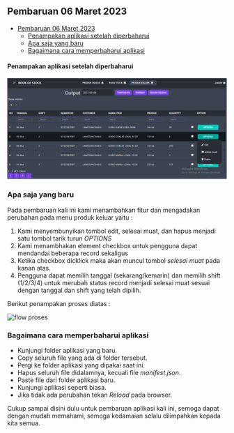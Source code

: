 ## Pembaruan 06 Maret 2023
<!-- omit in toc -->
- [Pembaruan 06 Maret 2023](#pembaruan-06-maret-2023)
    - [Penampakan aplikasi setelah diperbaharui](#penampakan-aplikasi-setelah-diperbaharui)
  - [Apa saja yang baru](#apa-saja-yang-baru)
  - [Bagaimana cara memperbaharui aplikasi](#bagaimana-cara-memperbaharui-aplikasi)

#### Penampakan aplikasi setelah diperbaharui

![New update available](images/update-v2.png)


### Apa saja yang baru
Pada pembaruan kali ini kami menambahkan fitur dan mengadakan perubahan pada menu produk keluar yaitu :

1. Kami menyembunyikan tombol edit, selesai muat, dan hapus menjadi satu tombol tarik turun *OPTIONS*
2. Kami menambhakan element checkbox untuk pengguna dapat mendandai beberapa record sekaligus
3. Ketika checkbox dicklick maka akan muncul tombol *selesai muat* pada kanan atas.
4. Pengguna dapat memilih tanggal (sekarang/kemarin) dan memilih shift (1/2/3/4) untuk merubah status record menjadi selesai muat sesuai dengan tanggal dan shift yang telah dipilih.

Berikut penampakan proses diatas :

![flow proses](images/update-v2-chrome-capture-2023-2-6.gif)

### Bagaimana cara memperbaharui aplikasi
  - Kunjungi folder aplikasi yang baru.
  - Copy seluruh file yang ada di folder tersebut.
  - Pergi ke folder aplikasi yang dipakai saat ini.
  - Hapus seluruh file didalamnya, kecuali file *manifest.json*.
  - Paste file dari folder aplikasi baru.
  - Kunjungi aplikasi seperti biasa.
  - Jika tidak ada perubahan tekan *Reload* pada browser.

Cukup sampai disini dulu untuk pembaruan aplikasi kali ini, semoga dapat dengan mudah memahami, semoga kedamaian selalu dilimpahkan kepada kita semua.
